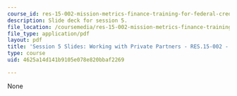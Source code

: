```yaml
---
course_id: res-15-002-mission-metrics-finance-training-for-federal-credit-program-professionals-summer-2016
description: Slide deck for session 5.
file_location: /coursemedia/res-15-002-mission-metrics-finance-training-for-federal-credit-program-professionals-summer-2016/4625a14d141b9105e078e820bbaf2269_MITRES15-002SUM16_Session_5.pdf
file_type: application/pdf
layout: pdf
title: 'Session 5 Slides: Working with Private Partners - RES.15-002 - Summer 2016'
type: course
uid: 4625a14d141b9105e078e820bbaf2269

---
```

None